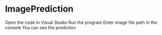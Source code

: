 # ImagePrediction
Open the code in Visual Studio
Run the program
Enter image file path in the console
You can see the prediction
